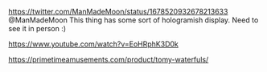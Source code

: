 https://twitter.com/ManMadeMoon/status/1678520932678213633 @ManMadeMoon This thing has some sort of hologramish display. Need to see it in person :)

https://www.youtube.com/watch?v=EoHRphK3D0k

https://primetimeamusements.com/product/tomy-waterfuls/